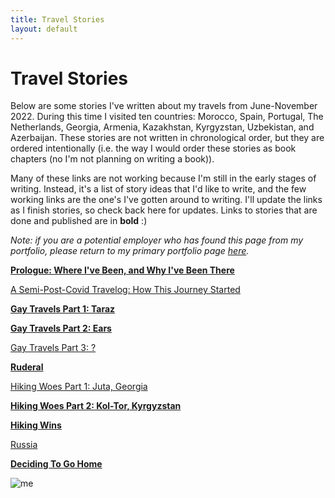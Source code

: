 ```yaml
---
title: Travel Stories
layout: default
---
```


# Travel Stories

Below are some stories I've written about my travels from June-November 2022. During this time I visited ten countries: Morocco, Spain, Portugal, The Netherlands, Georgia, Armenia, Kazakhstan, Kyrgyzstan, Uzbekistan, and Azerbaijan. These stories are not written in chronological order, but they are ordered intentionally (i.e. the way I would order these stories as book chapters (no I'm not planning on writing a book)).

Many of these links are not working because I'm still in the early stages of writing. Instead, it's a list of story ideas that I'd like to write, and the few working links are the one's I've gotten around to writing. I'll update the links as I finish stories, so check back here for updates. Links to stories that are done and published are in **bold** :)

*Note: if you are a potential employer who has found this page from my portfolio, please return to my primary portfolio page [here](https://jackson-mumper.github.io).*

**[Prologue: Where I've Been, and Why I've Been There](prologue/prologue.md)**

[A Semi-Post-Covid Travelog: How This Journey Started]()

**[Gay Travels Part 1: Taraz](taraz/taraz.md)**

**[Gay Travels Part 2: Ears](ears/ears.md)**

[Gay Travels Part 3: ?]()

**[Ruderal](https://urbanassemblage.iliauni.edu.ge/jackson-freeman-mumper-2/)**

[Hiking Woes Part 1: Juta, Georgia]()

**[Hiking Woes Part 2: Kol-Tor, Kyrgyzstan](koltor/koltor.md)**

**[Hiking Wins](hike_wins/hike_wins.md)**

[Russia]()

**[Deciding To Go Home](home/home.md)**

![me](tv.png)
